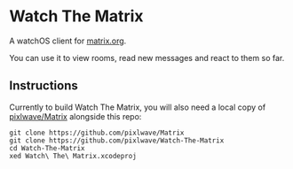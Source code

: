 # Watch The Matrix

A watchOS client for [matrix.org](https://www.matrix.org).

You can use it to view rooms, read new messages and react to them so far.

## Instructions

Currently to build Watch The Matrix, you will also need a local copy of [pixlwave/Matrix](https://github.com/pixlwave/Matrix) alongside this repo:

```
git clone https://github.com/pixlwave/Matrix
git clone https://github.com/pixlwave/Watch-The-Matrix
cd Watch-The-Matrix
xed Watch\ The\ Matrix.xcodeproj
```

